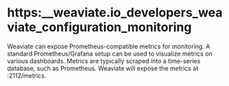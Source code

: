 # https:\_\_weaviate.io_developers_weaviate_configuration_monitoring

Weaviate can expose Prometheus-compatible metrics for monitoring. A standard Prometheus/Grafana setup can be used to visualize metrics on various dashboards. Metrics are typically scraped into a time-series database, such as Prometheus. Weaviate will expose the metrics at <hostname>:2112/metrics.
